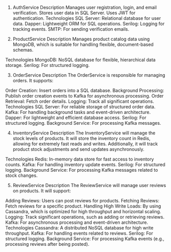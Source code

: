 1. AuthService
Description
Manages user registration, login, and email verification.
Stores user data in SQL Server.
Uses JWT for authentication.
Technologies
SQL Server: Relational database for user data.
Dapper: Lightweight ORM for SQL operations.
Serilog: Logging for tracking events.
SMTP: For sending verification emails.


2. ProductService
Description
Manages product catalog data using MongoDB, which is suitable for handling flexible, document-based schemas.

Technologies
MongoDB: NoSQL database for flexible, hierarchical data storage.
Serilog: For structured logging.

3. OrderService
Description
The OrderService is responsible for managing orders. It supports:

Order Creation: Insert orders into a SQL database.
Background Processing: Publish order creation events to Kafka for asynchronous processing.
Order Retrieval: Fetch order details.
Logging: Track all significant operations.
Technologies
SQL Server: For reliable storage of structured order data.
Kafka: For handling background tasks and event-driven architecture.
Dapper: For lightweight and efficient database access.
Serilog: For structured logging.
Background Service: For processing Kafka messages.

4. InventoryService
Description
The InventoryService will manage the stock levels of products. It will store the inventory count in Redis, allowing for extremely fast reads and writes. Additionally, it will track product stock adjustments and send updates asynchronously.

Technologies
Redis: In-memory data store for fast access to inventory counts.
Kafka: For handling inventory update events.
Serilog: For structured logging.
Background Service: For processing Kafka messages related to stock changes.


5. ReviewService
Description
The ReviewService will manage user reviews on products. It will support:

Adding Reviews: Users can post reviews for products.
Fetching Reviews: Fetch reviews for a specific product.
Handling High Write Loads: By using Cassandra, which is optimized for high throughput and horizontal scaling.
Logging: Track significant operations, such as adding or retrieving reviews.
Kafka: For asynchronous processing and event-driven architecture.
Technologies
Cassandra: A distributed NoSQL database for high write throughput.
Kafka: For handling events related to reviews.
Serilog: For structured logging.
Background Service: For processing Kafka events (e.g., processing reviews after being posted).
